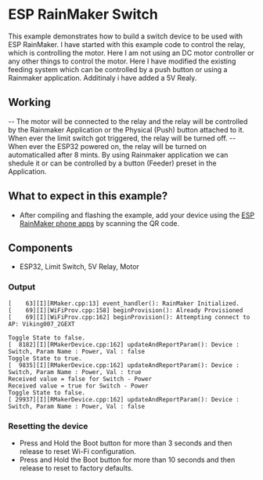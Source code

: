 # ESP RainMaker Switch

This example demonstrates how to build a switch device to be used with ESP RainMaker. 
I have started with this example code to control the relay, which is controlling the motor. Here I am not using an DC motor controller or any other things to control the motor. Here I have modified the existing feeding system which can be controlled by a push button or using a Rainmaker application. 
Additinaly i have added a 5V Realy.

## Working

-- The motor will be connected to the relay and the relay will be controlled by the Rainmaker Application or the Physical (Push) button attached to it.
When ever the limit switch got triggered, the relay will be turned off. 
-- When ever the ESP32 powered on, the relay will be turned on automaticalled after 8 mints. By using Rainmaker application we can shedule it or can be controlled by a button (Feeder) preset in the Application.

## What to expect in this example?

- After compiling and flashing the example, add your device using the [ESP RainMaker phone apps](https://rainmaker.espressif.com/docs/quick-links.html#phone-apps) by scanning the QR code.

## Components

- ESP32, Limit Switch, 5V Relay, Motor

### Output

```
[    63][I][RMaker.cpp:13] event_handler(): RainMaker Initialized.
[    69][I][WiFiProv.cpp:158] beginProvision(): Already Provisioned
[    69][I][WiFiProv.cpp:162] beginProvision(): Attempting connect to AP: Viking007_2GEXT

Toggle State to false.
[  8182][I][RMakerDevice.cpp:162] updateAndReportParam(): Device : Switch, Param Name : Power, Val : false
Toggle State to true.
[  9835][I][RMakerDevice.cpp:162] updateAndReportParam(): Device : Switch, Param Name : Power, Val : true
Received value = false for Switch - Power
Received value = true for Switch - Power
Toggle State to false.
[ 29937][I][RMakerDevice.cpp:162] updateAndReportParam(): Device : Switch, Param Name : Power, Val : false
```

### Resetting the device
- Press and Hold the Boot button for more than 3 seconds and then release to reset Wi-Fi configuration.
- Press and Hold the Boot button for more than 10 seconds and then release to reset to factory defaults.
